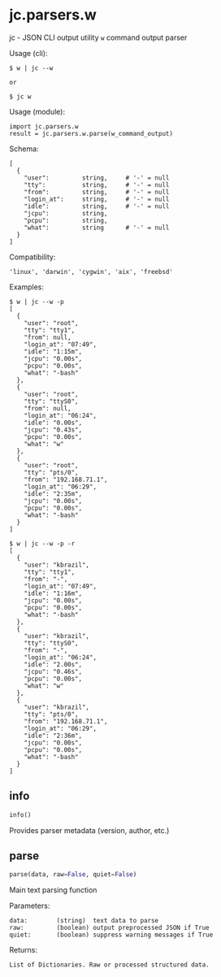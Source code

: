 
# jc.parsers.w
jc - JSON CLI output utility `w` command output parser

Usage (cli):

    $ w | jc --w

    or

    $ jc w

Usage (module):

    import jc.parsers.w
    result = jc.parsers.w.parse(w_command_output)

Schema:

    [
      {
        "user":         string,     # '-' = null
        "tty":          string,     # '-' = null
        "from":         string,     # '-' = null
        "login_at":     string,     # '-' = null
        "idle":         string,     # '-' = null
        "jcpu":         string,
        "pcpu":         string,
        "what":         string      # '-' = null
      }
    ]

Compatibility:

    'linux', 'darwin', 'cygwin', 'aix', 'freebsd'

Examples:

    $ w | jc --w -p
    [
      {
        "user": "root",
        "tty": "tty1",
        "from": null,
        "login_at": "07:49",
        "idle": "1:15m",
        "jcpu": "0.00s",
        "pcpu": "0.00s",
        "what": "-bash"
      },
      {
        "user": "root",
        "tty": "ttyS0",
        "from": null,
        "login_at": "06:24",
        "idle": "0.00s",
        "jcpu": "0.43s",
        "pcpu": "0.00s",
        "what": "w"
      },
      {
        "user": "root",
        "tty": "pts/0",
        "from": "192.168.71.1",
        "login_at": "06:29",
        "idle": "2:35m",
        "jcpu": "0.00s",
        "pcpu": "0.00s",
        "what": "-bash"
      }
    ]

    $ w | jc --w -p -r
    [
      {
        "user": "kbrazil",
        "tty": "tty1",
        "from": "-",
        "login_at": "07:49",
        "idle": "1:16m",
        "jcpu": "0.00s",
        "pcpu": "0.00s",
        "what": "-bash"
      },
      {
        "user": "kbrazil",
        "tty": "ttyS0",
        "from": "-",
        "login_at": "06:24",
        "idle": "2.00s",
        "jcpu": "0.46s",
        "pcpu": "0.00s",
        "what": "w"
      },
      {
        "user": "kbrazil",
        "tty": "pts/0",
        "from": "192.168.71.1",
        "login_at": "06:29",
        "idle": "2:36m",
        "jcpu": "0.00s",
        "pcpu": "0.00s",
        "what": "-bash"
      }
    ]


## info
```python
info()
```
Provides parser metadata (version, author, etc.)

## parse
```python
parse(data, raw=False, quiet=False)
```

Main text parsing function

Parameters:

    data:        (string)  text data to parse
    raw:         (boolean) output preprocessed JSON if True
    quiet:       (boolean) suppress warning messages if True

Returns:

    List of Dictionaries. Raw or processed structured data.

